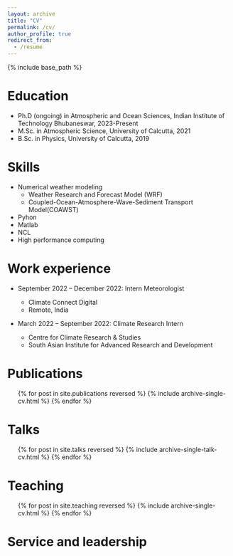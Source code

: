 ```yaml
---
layout: archive
title: "CV"
permalink: /cv/
author_profile: true
redirect_from:
  - /resume
---
```


{% include base_path %}

Education
======
* Ph.D (ongoing) in Atmospheric and Ocean Sciences, Indian Institute of Technology Bhubaneswar, 2023-Present
* M.Sc. in Atmospheric Science, University of Calcutta, 2021
* B.Sc. in Physics, University of Calcutta, 2019
  
Skills
======
* Numerical weather modeling
  * Weather Research and Forecast Model (WRF)
  * Coupled-Ocean-Atmosphere-Wave-Sediment Transport Model(COAWST)
* Pyhon
* Matlab
* NCL
* High performance computing

Work experience
======
* September 2022 – December 2022: Intern Meteorologist
  * Climate Connect Digital
  * Remote, India

* March 2022 – September 2022: Climate Research Intern
  * Centre for Climate Research & Studies
  * South Asian Institute for Advanced Research and Development

Publications
======
  <ul>{% for post in site.publications reversed %}
    {% include archive-single-cv.html %}
  {% endfor %}</ul>
  
Talks
======
  <ul>{% for post in site.talks reversed %}
    {% include archive-single-talk-cv.html  %}
  {% endfor %}</ul>
  
Teaching
======
  <ul>{% for post in site.teaching reversed %}
    {% include archive-single-cv.html %}
  {% endfor %}</ul>
  
Service and leadership
======

